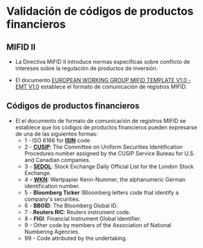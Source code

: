 # Validación de códigos de productos financieros

## MIFID II

- La Directiva MiFID II introduce normas específicas sobre conflicto de intereses sobre la regulación de productos de inversión.

- El documento [EUROPEAN WORKING GROUP MIFID TEMPLATE V1.0 - EMT V1.0](http://www.efama.org/Documents/20170803-EMTV1.0.xlsx) establece el formato de comunicación de registros MIFID.

## Códigos de productos financieros

- El el documento de formato de comunicación de registros MIFID se establece que los códigos de productos financieros pueden expresarse de una de las siguientes formas:
  - 1 - ISO 6166 for [**ISIN**](ISIN.py) code
  - 2 - [**CUSIP**](CUSIP.md): The Committee on Uniform Securities Identification Procedures number assigned by the CUSIP Service Bureau for U.S. and Canadian companies.
  - 3 - [**SEDOL**](SEDOL.md): Stock Exchange Daily Official List for the London Stock Exchange.
  - 4 – [**WKN**](WKN.md): Wertpapier Kenn-Nummer, the alphanumeric German identification number.
  - 5 - **Bloomberg Ticker** (Bloomberg letters code that identify a company's securities.
  - 6 - **BBGID**: The Bloomberg Global ID.
  - 7 - **Reuters RIC**: Reuters instrument code.
  - 8 – **FIGI**: Financial Instrument Global Identifier.
  - 9 - Other code by members of the Association of National Numbering Agencies.
  - 99 - Code attributed by the undertaking.

